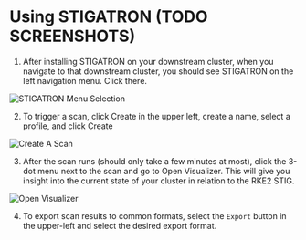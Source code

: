 # Using STIGATRON (TODO SCREENSHOTS)

1. After installing STIGATRON on your downstream cluster, when you navigate to that downstream cluster, you should see STIGATRON on the left navigation menu. Click there.

  ![STIGATRON Menu Selection](/img/stigatron/stigatron-menu.png)

2. To trigger a scan, click Create in the upper left, create a name, select a profile, and click Create

  ![Create A Scan](/img/stigatron/create-scan.png)

3. After the scan runs (should only take a few minutes at most), click the 3-dot menu next to the scan and go to Open Visualizer. This will give you insight into the current state of your cluster in relation to the RKE2 STIG.

  ![Open Visualizer](/img/stigatron/open-visualizer.png)

4. To export scan results to common formats, select the `Export` button in the upper-left and select the desired export format.